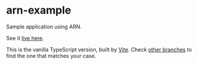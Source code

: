 # arn-example
Sample application using ARN.

See it [live here](https://arn-example-ts.netlify.app/).

This is the vanilla TypeScript version, built by [Vite](https://vitejs.dev).
Check [other branches](https://github.com/Arianee/arn-example/tree/main) to find the one that matches your case.
